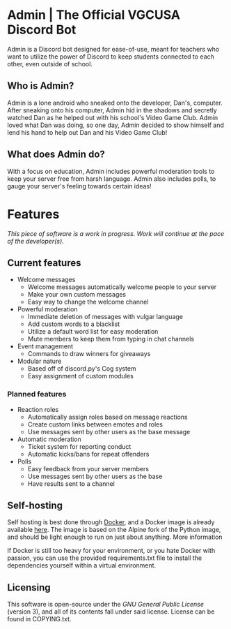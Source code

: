 # Admin | The Official VGCUSA Discord Bot

Admin is a Discord bot designed for ease-of-use, meant for teachers who want to utilize the power of Discord to keep
students connected to each other, even outside of school.

## Who is Admin?

Admin is a lone android who sneaked onto the developer, Dan's, computer. After sneaking onto his computer, Admin hid in
the shadows and secretly watched Dan as he helped out with his school's Video Game Club. Admin loved what Dan was doing,
so one day, Admin decided to show himself and lend his hand to help out Dan and his Video Game Club!

## What does Admin do?

With a focus on education, Admin includes powerful moderation tools to keep your server free from harsh language.
Admin also includes polls, to gauge your server's feeling towards certain ideas!

# Features

*This piece of software is a work in progress. Work will continue at the pace of the developer(s).*

## Current features

- Welcome messages
    - Welcome messages automatically welcome people to your server
    - Make your own custom messages
    - Easy way to change the welcome channel
- Powerful moderation
    - Immediate deletion of messages with vulgar language
    - Add custom words to a blacklist
    - Utilize a default word list for easy moderation
    - Mute members to keep them from typing in chat channels
- Event management
    - Commands to draw winners for giveaways
- Modular nature
    - Based off of discord.py's Cog system
    - Easy assignment of custom modules

### Planned features

- Reaction roles
    - Automatically assign roles based on message reactions
    - Create custom links between emotes and roles
    - Use messages sent by other users as the base message
- Automatic moderation
    - Ticket system for reporting conduct
    - Automatic kicks/bans for repeat offenders
- Polls
    - Easy feedback from your server members
    - Use messages sent by other users as the base
    - Have results sent to a channel
  
## Self-hosting
Self hosting is best done through [Docker](https://www.docker.com/), and a Docker image is already available
[here](https://hub.docker.com/r/thed4nm4n/admin). The image is based on the Alpine fork of the Python image,
and should be light enough to run on just about anything. More information

If Docker is still too heavy for your environment, or you hate Docker with passion, you can use the provided
requirements.txt file to install the dependencies yourself within a virtual environment.
## Licensing

This software is open-source under the *GNU General Public License* (version 3), and all of its contents fall under
said license. License can be found in COPYING.txt.
